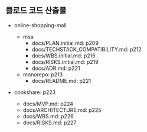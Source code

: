 ## 클로드 코드 산출물
- online-shopping-mall
  - msa
    - docs/PLAN.initial.md: p209
    - docs/TECHSTACK_COMPATIBILITY.md: p212
    - docs/WBS.initial.md: p216
    - docs/RISKS.initial.md: p219
    - docs/ADR.md: p221
  - monorepo: p213
    - docs/README.md: p221 

- cookshare: p223  
  - docs/MVP.md: p224
  - docs/ARCHITECTURE.md: p225
  - docs/WBS.md: p226
  - docs/RISKS.md: p227

